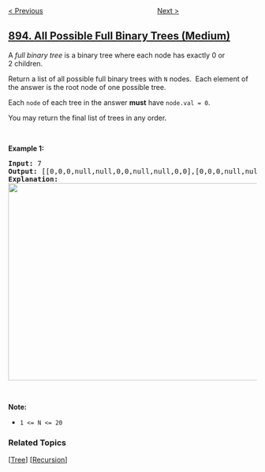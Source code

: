 <!--|This file generated by command(leetcode description); DO NOT EDIT.    |-->
<!--+----------------------------------------------------------------------+-->
<!--|@author    openset <openset.wang@gmail.com>                           |-->
<!--|@link      https://github.com/openset                                 |-->
<!--|@home      https://github.com/openset/leetcode                        |-->
<!--+----------------------------------------------------------------------+-->

[< Previous](../groups-of-special-equivalent-strings "Groups of Special-Equivalent Strings")
　　　　　　　　　　　　　　　　
[Next >](../maximum-frequency-stack "Maximum Frequency Stack")

## [894. All Possible Full Binary Trees (Medium)](https://leetcode.com/problems/all-possible-full-binary-trees "所有可能的满二叉树")

<p>A <em>full binary tree</em>&nbsp;is a binary tree where each node has exactly 0 or 2&nbsp;children.</p>

<p>Return a list of all possible full binary trees with <code>N</code> nodes.&nbsp; Each element of the answer is the root node of one possible tree.</p>

<p>Each <code>node</code> of each&nbsp;tree in the answer <strong>must</strong> have <code>node.val = 0</code>.</p>

<p>You may return the final list of trees in any order.</p>

<p>&nbsp;</p>

<p><strong>Example 1:</strong></p>

<pre>
<strong>Input: </strong><span id="example-input-1-1">7</span>
<strong>Output: </strong><span id="example-output-1">[[0,0,0,null,null,0,0,null,null,0,0],[0,0,0,null,null,0,0,0,0],[0,0,0,0,0,0,0],[0,0,0,0,0,null,null,null,null,0,0],[0,0,0,0,0,null,null,0,0]]</span>
<strong>Explanation:</strong>
<img alt="" src="https://s3-lc-upload.s3.amazonaws.com/uploads/2018/08/22/fivetrees.png" style="width: 700px; height: 400px;" />
</pre>

<p>&nbsp;</p>

<p><strong>Note:</strong></p>

<ul>
	<li><code>1 &lt;= N &lt;= 20</code></li>
</ul>

### Related Topics
  [[Tree](../../tag/tree/README.md)]
  [[Recursion](../../tag/recursion/README.md)]
